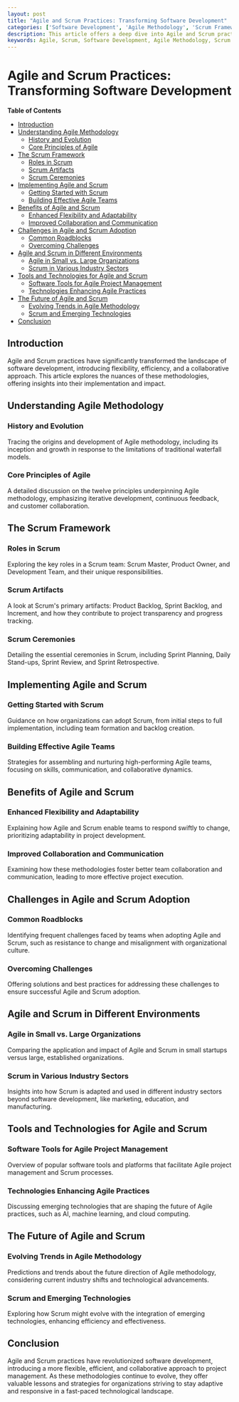 ```yaml
---
layout: post
title: "Agile and Scrum Practices: Transforming Software Development"
categories: ['Software Development', 'Agile Methodology', 'Scrum Framework', 'Project Management', 'Tech Trends']
description: This article offers a deep dive into Agile and Scrum practices, exploring how they revolutionize software development by fostering flexibility, efficiency, and collaborative teamwork.
keywords: Agile, Scrum, Software Development, Agile Methodology, Scrum Practices, Agile Framework, Team Collaboration, Project Management
---
```


# Agile and Scrum Practices: Transforming Software Development

**Table of Contents**

- [Introduction](#introduction)
- [Understanding Agile Methodology](#understanding-agile-methodology)
  - [History and Evolution](#history-and-evolution)
  - [Core Principles of Agile](#core-principles-of-agile)
- [The Scrum Framework](#the-scrum-framework)
  - [Roles in Scrum](#roles-in-scrum)
  - [Scrum Artifacts](#scrum-artifacts)
  - [Scrum Ceremonies](#scrum-ceremonies)
- [Implementing Agile and Scrum](#implementing-agile-and-scrum)
  - [Getting Started with Scrum](#getting-started-with-scrum)
  - [Building Effective Agile Teams](#building-effective-agile-teams)
- [Benefits of Agile and Scrum](#benefits-of-agile-and-scrum)
  - [Enhanced Flexibility and Adaptability](#enhanced-flexibility-and-adaptability)
  - [Improved Collaboration and Communication](#improved-collaboration-and-communication)
- [Challenges in Agile and Scrum Adoption](#challenges-in-agile-and-scrum-adoption)
  - [Common Roadblocks](#common-roadblocks)
  - [Overcoming Challenges](#overcoming-challenges)
- [Agile and Scrum in Different Environments](#agile-and-scrum-in-different-environments)
  - [Agile in Small vs. Large Organizations](#agile-in-small-vs-large-organizations)
  - [Scrum in Various Industry Sectors](#scrum-in-various-industry-sectors)
- [Tools and Technologies for Agile and Scrum](#tools-and-technologies-for-agile-and-scrum)
  - [Software Tools for Agile Project Management](#software-tools-for-agile-project-management)
  - [Technologies Enhancing Agile Practices](#technologies-enhancing-agile-practices)
- [The Future of Agile and Scrum](#the-future-of-agile-and-scrum)
  - [Evolving Trends in Agile Methodology](#evolving-trends-in-agile-methodology)
  - [Scrum and Emerging Technologies](#scrum-and-emerging-technologies)
- [Conclusion](#conclusion)

## Introduction

Agile and Scrum practices have significantly transformed the landscape of software development, introducing flexibility, efficiency, and a collaborative approach. This article explores the nuances of these methodologies, offering insights into their implementation and impact.

## Understanding Agile Methodology

### History and Evolution

Tracing the origins and development of Agile methodology, including its inception and growth in response to the limitations of traditional waterfall models.

### Core Principles of Agile

A detailed discussion on the twelve principles underpinning Agile methodology, emphasizing iterative development, continuous feedback, and customer collaboration.

## The Scrum Framework

### Roles in Scrum

Exploring the key roles in a Scrum team: Scrum Master, Product Owner, and Development Team, and their unique responsibilities.

### Scrum Artifacts

A look at Scrum's primary artifacts: Product Backlog, Sprint Backlog, and Increment, and how they contribute to project transparency and progress tracking.

### Scrum Ceremonies

Detailing the essential ceremonies in Scrum, including Sprint Planning, Daily Stand-ups, Sprint Review, and Sprint Retrospective.

## Implementing Agile and Scrum

### Getting Started with Scrum

Guidance on how organizations can adopt Scrum, from initial steps to full implementation, including team formation and backlog creation.

### Building Effective Agile Teams

Strategies for assembling and nurturing high-performing Agile teams, focusing on skills, communication, and collaborative dynamics.

## Benefits of Agile and Scrum

### Enhanced Flexibility and Adaptability

Explaining how Agile and Scrum enable teams to respond swiftly to change, prioritizing adaptability in project development.

### Improved Collaboration and Communication

Examining how these methodologies foster better team collaboration and communication, leading to more effective project execution.

## Challenges in Agile and Scrum Adoption

### Common Roadblocks

Identifying frequent challenges faced by teams when adopting Agile and Scrum, such as resistance to change and misalignment with organizational culture.

### Overcoming Challenges

Offering solutions and best practices for addressing these challenges to ensure successful Agile and Scrum adoption.

## Agile and Scrum in Different Environments

### Agile in Small vs. Large Organizations

Comparing the application and impact of Agile and Scrum in small startups versus large, established organizations.

### Scrum in Various Industry Sectors

Insights into how Scrum is adapted and used in different industry sectors beyond software development, like marketing, education, and manufacturing.

## Tools and Technologies for Agile and Scrum

### Software Tools for Agile Project Management

Overview of popular software tools and platforms that facilitate Agile project management and Scrum processes.

### Technologies Enhancing Agile Practices

Discussing emerging technologies that are shaping the future of Agile practices, such as AI, machine learning, and cloud computing.

## The Future of Agile and Scrum

### Evolving Trends in Agile Methodology

Predictions and trends about the future direction of Agile methodology, considering current industry shifts and technological advancements.

### Scrum and Emerging Technologies

Exploring how Scrum might evolve with the integration of emerging technologies, enhancing efficiency and effectiveness.

## Conclusion

Agile and Scrum practices have revolutionized software development, introducing a more flexible, efficient, and collaborative approach to project management. As these methodologies continue to evolve, they offer valuable lessons and strategies for organizations striving to stay adaptive and responsive in a fast-paced technological landscape.
